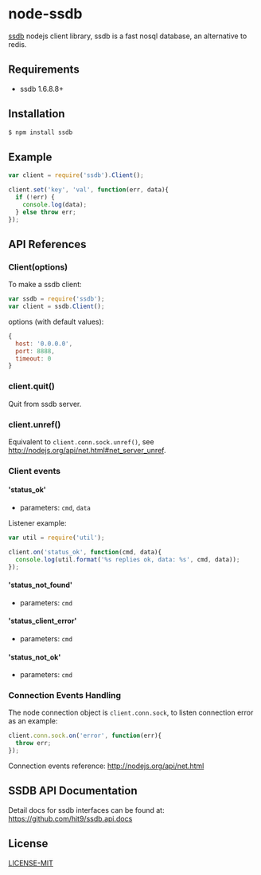 node-ssdb
=========

[ssdb](https://github.com/ideawu/ssdb) nodejs client library, 
ssdb is a fast nosql database, an alternative to redis.

Requirements
-------------

- ssdb 1.6.8.8+

Installation
-------------

```bash
$ npm install ssdb
```

Example
--------

```js
var client = require('ssdb').Client();

client.set('key', 'val', function(err, data){
  if (!err) {
    console.log(data);
  } else throw err;
});
```

API References
--------------

### Client(options)

To make a ssdb client:

```js
var ssdb = require('ssdb');
var client = ssdb.Client();
```

options (with default values):

```js
{
  host: '0.0.0.0',
  port: 8888,
  timeout: 0
}
```

### client.quit()

Quit from ssdb server.

### client.unref()

Equivalent to `client.conn.sock.unref()`, see http://nodejs.org/api/net.html#net_server_unref.

### Client events

#### 'status_ok'

- parameters: `cmd`, `data`

Listener example:
```js
var util = require('util');

client.on('status_ok', function(cmd, data){
  console.log(util.format('%s replies ok, data: %s', cmd, data));
});
```

#### 'status_not_found'

- parameters: `cmd`

#### 'status_client_error'

- parameters: `cmd`

#### 'status_not_ok'

- parameters: `cmd`

### Connection Events Handling

The node connection object is `client.conn.sock`, to listen connection error as an example:

```js
client.conn.sock.on('error', function(err){
  throw err;
});
```

Connection events reference: http://nodejs.org/api/net.html

SSDB API Documentation
----------------------

Detail docs for ssdb interfaces can be found at: https://github.com/hit9/ssdb.api.docs

License
-------

[LICENSE-MIT](./LICENSE-MIT)
